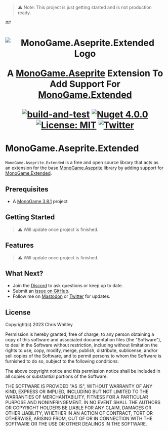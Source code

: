 > ⚠️ Note: 
> This project is just getting started and is not production ready.


##<h1 align="center">
<img src="https://raw.githubusercontent.com/AristurtleDev/monogame-aseprite-extended/main/.github/images/banner.png" alt="MonoGame.Aseprite.Extended Logo">
<br/>

A <a href="https://github.com/aristurtledev/monogame-aseprite">MonoGame.Aseprite</a> Extension To Add Support For <a href="https://github.com/craftworkgames/MonoGame.Extended">MonoGame.Extended</a>

[![build-and-test](https://github.com/AristurtleDev/monogame-aseprite/actions/workflows/buildandtest.yml/badge.svg)](https://github.com/AristurtleDev/monogame-aseprite/actions/workflows/buildandtest.yml)
[![Nuget 4.0.0](https://img.shields.io/nuget/v/MonoGame.Aseprite?color=blue&style=flat-square)](https://www.nuget.org/packages/MonoGame.Aseprite/4.0.0)
[![License: MIT](https://img.shields.io/badge/📃%20license-MIT-blue?style=flat)](LICENSE)
[![Twitter](https://img.shields.io/badge/%20-Share%20On%20Twitter-555?style=flat&logo=twitter)](https://twitter.com/intent/tweet?text=MonoGame.Aseprite%20by%20%40aristurtledev%0A%0AA%20cross-platform%20C%23%20library%20that%20adds%20support%20for%20Aseprite%20files%20in%20MonoGame%20projects.%20https%3A%2F%2Fgithub.com%2FAristurtleDev%2Fmonogame-aseprite%0A%0A%23monogame%20%23aseprite%20%23dotnet%20%23csharp%20%23oss%0A)

</h1>

# MonoGame.Aseprite.Extended

`MonoGame.Aseprite.Extended` is a free and open source library that acts as an extension for the base [MonoGame.Aseprite](https://monogameaseprite.net) library by adding support for [MonoGame.Extended](https://github.com/craftworkgames/MonoGame.Extended).

## Prerequisites
* A [MonoGame 3.8.1](https://monogame.net) project

## Getting Started
> ⚠️ Will update once project is finished.

## Features
> ⚠️ Will update once project is finished.

## What Next?

- Join the [Discord](https://discord.gg/8jFvHhuMJU) to ask questions or keep up to date.
- Submit an [issue on GitHub](https://github.com/AristurtleDev/monogame-aseprite/issues).
- Follow me on [Mastodon](https://mastodon.gamedev.place/@aristurtle) or [Twitter](https://www.twitter.com/aristurtledev) for updates.


## License

Copyright(c) 2023 Chris Whitley

Permission is hereby granted, free of charge, to any person obtaining a copy
of this software and associated documentation files (the "Software"), to deal
in the Software without restriction, including without limitation the rights
to use, copy, modify, merge, publish, distribute, sublicense, and/or sell
copies of the Software, and to permit persons to whom the Software is
furnished to do so, subject to the following conditions:

The above copyright notice and this permission notice shall be included in
all copies or substantial portions of the Software.

THE SOFTWARE IS PROVIDED "AS IS", WITHOUT WARRANTY OF ANY KIND, EXPRESS OR
IMPLIED, INCLUDING BUT NOT LIMITED TO THE WARRANTIES OF MERCHANTABILITY,
FITNESS FOR A PARTICULAR PURPOSE AND NONINFRINGEMENT. IN NO EVENT SHALL THE
AUTHORS OR COPYRIGHT HOLDERS BE LIABLE FOR ANY CLAIM, DAMAGES OR OTHER
LIABILITY, WHETHER IN AN ACTION OF CONTRACT, TORT OR OTHERWISE, ARISING FROM,
OUT OF OR IN CONNECTION WITH THE SOFTWARE OR THE USE OR OTHER DEALINGS IN
THE SOFTWARE.
